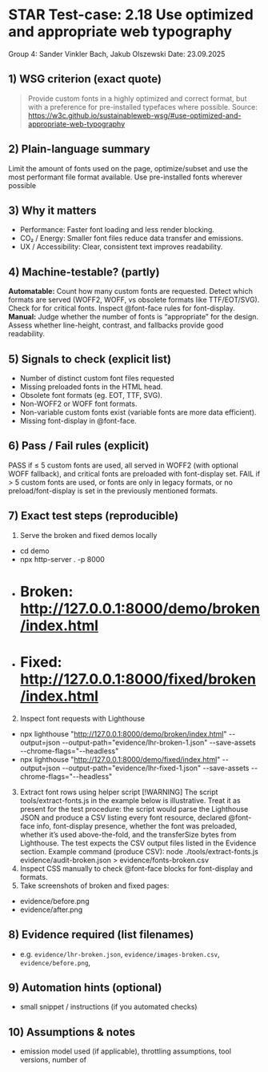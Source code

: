 # STAR Test-case: 2.18 Use optimized and appropriate web typography
Group 4: Sander Vinkler Bach, Jakub Olszewski
Date: 23.09.2025
## 1) WSG criterion (exact quote)
> Provide custom fonts in a highly optimized and correct format, but with a preference for pre-installed typefaces where possible.
Source: https://w3c.github.io/sustainableweb-wsg/#use-optimized-and-appropriate-web-typography
## 2) Plain-language summary
Limit the amount of fonts used on the page, optimize/subset and use the most performant file format available. Use pre-installed fonts wherever possible
## 3) Why it matters
- Performance: Faster font loading and less render blocking.
- CO₂ / Energy: Smaller font files reduce data transfer and emissions.
- UX / Accessibility: Clear, consistent text improves readability.
## 4) Machine-testable? (partly)
**Automatable:**
Count how many custom fonts are requested.
Detect which formats are served (WOFF2, WOFF, vs obsolete formats like TTF/EOT/SVG).
Check for <link rel="preload"> for critical fonts.
Inspect @font-face rules for font-display.
**Manual:**
Judge whether the number of fonts is “appropriate” for the design.
Assess whether line-height, contrast, and fallbacks provide good readability.
## 5) Signals to check (explicit list)
- Number of distinct custom font files requested
- Missing preloaded fonts in the HTML head.
- Obsolete font formats (eg. EOT, TTF, SVG).
- Non-WOFF2 or WOFF font formats.
- Non-variable custom fonts exist (variable fonts are more data efficient).
- Missing font-display in @font-face.
## 6) Pass / Fail rules (explicit)
PASS if ≤ 5 custom fonts are used, all served in WOFF2 (with optional WOFF fallback), and critical fonts are preloaded with font-display set.
FAIL if > 5 custom fonts are used, or fonts are only in legacy formats, or no preload/font-display is set in the previously mentioned formats.
## 7) Exact test steps (reproducible)
1. Serve the broken and fixed demos locally
- cd demo
- npx http-server . -p 8000
- # Broken: http://127.0.0.1:8000/demo/broken/index.html
- # Fixed:  http://127.0.0.1:8000/fixed/broken/index.html
2. Inspect font requests with Lighthouse
- npx lighthouse "http://127.0.0.1:8000/demo/broken/index.html" --output=json --output-path="evidence/lhr-broken-1.json" --save-assets --chrome-flags="--headless"
- npx lighthouse "http://127.0.0.1:8000/demo/fixed/index.html" --output=json --output-path="evidence/lhr-fixed-1.json" --save-assets --chrome-flags="--headless"
3. Extract font rows using helper script
[!WARNING]
The script tools/extract-fonts.js in the example below is illustrative. Treat it as present for the test procedure: the script would parse the Lighthouse JSON and produce a CSV listing every font resource, declared @font-face info, font-display presence, whether the font was preloaded, whether it’s used above-the-fold, and the transferSize bytes from Lighthouse. The test expects the CSV output files listed in the Evidence section.
Example command (produce CSV):
node ./tools/extract-fonts.js evidence/audit-broken.json > evidence/fonts-broken.csv
4. Inspect CSS manually to check @font-face blocks for font-display and formats.
5. Take screenshots of broken and fixed pages:
- evidence/before.png
- evidence/after.png
## 8) Evidence required (list filenames)
- e.g. `evidence/lhr-broken.json`, `evidence/images-broken.csv`, `evidence/before.png`,
## 9) Automation hints (optional)   
- small snippet / instructions (if you automated checks)
## 10) Assumptions & notes
- emission model used (if applicable), throttling assumptions, tool versions, number of
